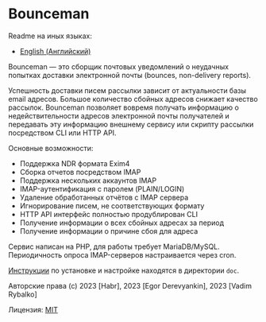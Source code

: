 Bounceman
=========

Readme на иных языках:
* [English (Английский)](README.md)

Bounceman — это сборщик почтовых уведомлений о неудачных попытках доставки электронной почты (bounces, non-delivery reports).

Успешность доставки писем рассылки зависит от актуальности базы email адресов. 
Большое количество сбойных адресов снижает качество рассылок. 
Bounceman позволяет вовремя получать информацию о недействительности адресов электронной почты получателей и передавать эту информацию внешнему сервису или скрипту рассылки посредством CLI или HTTP API.

Основные возможности:

* Поддержка NDR формата Exim4
* Сборка отчетов посредством IMAP
* Поддержка нескольких аккаунтов IMAP
* IMAP-аутентификация с паролем (PLAIN/LOGIN)
* Удаление обработанных отчётов с IMAP сервера
* Игнорирование писем, не соответствующих формату
* HTTP API интерфейс полностью продублирован CLI
* Получение информации о всех сбойных адресах за период
* Получение информации о причине сбоя для адреса

Сервис написан на PHP, для работы требует MariaDB/MySQL. Периодичность опроса IMAP-серверов настраивается через cron.

[Инструкции](docs/INSTALL.ru.md) по установке и настройке находятся в директории `doc`.

Авторские права (с) 2023 [Habr], 2023 [Egor Derevyankin], 2023 [Vadim Rybalko]

Лицензия: [MIT](LICENSE)
